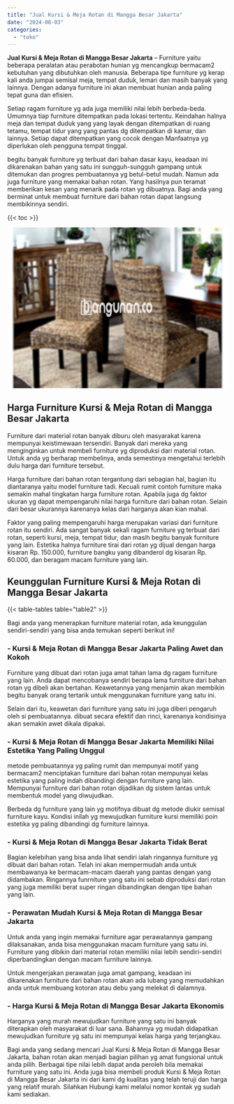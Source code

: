 ```yaml
---
title: "Jual Kursi & Meja Rotan di Mangga Besar Jakarta"
date: "2024-08-03"
categories: 
  - "toko"
---
```


**Jual Kursi & Meja Rotan di Mangga Besar Jakarta** – Furniture yaitu beberapa peralatan atau perabotan hunian yg mencangkup bermacam2 kebutuhan yang dibutuhkan oleh manusia. Beberapa tipe furniture yg kerap kali anda jumpai semisal meja, tempat duduk, lemari dan masih banyak yang lainnya. Dengan adanya furniture ini akan membuat hunian anda paling tepat guna dan efisien.

Setiap ragam furniture yg ada juga memiliki nilai lebih berbeda-beda. Umumnya tiap furniture ditempatkan pada lokasi tertentu. Keindahan halnya meja dan tempat duduk yang yang layak dengan ditempatkan di ruang tetamu, tempat tidur yang yang pantas dg ditempatkan di kamar, dan lainnya. Setiap dapat ditempatkan yang cocok dengan Manfaatnya yg diperlukan oleh pengguna tempat tinggal.

begitu banyak furniture yg terbuat dari bahan dasar kayu, keadaan ini dikarenakan bahan yang satu ini sungguh-sungguh gampang untuk ditemukan dan progres pembuatannya yg betul-betul mudah. Namun ada juga furniture yang memakai bahan rotan. Yang hasilnya pun teramat memberikan kesan yang menarik pada rotan yg dibuatnya. Bagi anda yang berminat untuk membuat furniture dari bahan rotan dapat langsung membikinnya sendiri.

{{< toc >}}

![Jual Kursi & Meja Rotan di Mangga Besar Jakarta](/images/kursi-meja-rotan-murah01.png)

## Harga Furniture Kursi & Meja Rotan di Mangga Besar Jakarta

Furniture dari material rotan banyak diburu oleh masyarakat karena mempunyai keistimewaan tersendiri. Banyak dari mereka yang menginginkan untuk membeli furniture yg diproduksi dari material rotan. Untuk anda yg berharap membelinya, anda semestinya mengetahui terlebih dulu harga dari furniture tersebut.

Harga furniture dari bahan rotan tergantung dari sebagian hal, bagian itu diantaranya yaitu model furniture tadi. Kecuali rumit contoh furniture maka semakin mahal tingkatan harga furniture rotan. Apabila juga dg faktor ukuran yg dapat mempengaruhi nilai harga furniture dari bahan rotan. Selain dari besar ukurannya karenanya kelas dari harganya akan kian mahal.

Faktor yang paling mempengaruhi harga merupakan variasi dari furniture rotan itu sendiri. Ada sangat banyak sekali ragam furniture yg terbuat dari rotan, seperti kursi, meja, tempat tidur, dan masih begitu banyak furniture yang lain. Estetika halnya furniture tirai dari rotan yg dijual dengan harga kisaran Rp. 150.000, furniture bangku yang dibanderol dg kisaran Rp. 60.000, dan beragam macam furniture yang lain.

## Keunggulan Furniture Kursi & Meja Rotan di Mangga Besar Jakarta

{{< table-tables table="table2" >}}

Bagi anda yang menerapkan furniture material rotan, ada keunggulan sendiri-sendiri yang bisa anda temukan seperti berikut ini!

### \- Kursi & Meja Rotan di Mangga Besar Jakarta Paling Awet dan Kokoh

Furniture yang dibuat dari rotan juga amat tahan lama dg ragam furniture yang lain. Anda dapat mencobanya sendiri berapa lama furniture dari bahan rotan yg dibeli akan bertahan. Keawetannya yang menjamin akan membikin begitu banyak orang tertarik untuk menggunakan furniture yang satu ini.

Selain dari itu, keawetan dari furniture yang satu ini juga diberi pengaruh oleh si pembuatannya. dibuat secara efektif dan rinci, karenanya kondisinya akan semakin awet dikala dipakai.

### \- Kursi & Meja Rotan di Mangga Besar Jakarta Memiliki Nilai Estetika Yang Paling Unggul

metode pembuatannya yg paling rumit dan mempunyai motif yang bermacam2 menciptakan furniture dari bahan rotan mempunyai kelas estetika yang paling indah dibandingi dengan furniture yang lain. Mempunyai furniture dari bahan rotan dijadikan dg sistem lantas untuk membentuk model yang diwujudkan.

Berbeda dg furniture yang lain yg motifnya dibuat dg metode diukir semisal furniture kayu. Kondisi inilah yg mewujudkan furniture kursi memiliki poin estetika yg paling dibandingi dg furniture lainnya.

### \- Kursi & Meja Rotan di Mangga Besar Jakarta Tidak Berat

Bagian kelebihan yang bisa anda lihat sendiri ialah ringannya furniture yg dibuat dari bahan rotan. Telah ini akan mempermudah anda untuk membawanya ke bermacam-macam daerah yang pantas dengan yang didambakan. Ringannya funrniture yang satu ini sebab diproduksi dari rotan yang juga memiliki berat super ringan dibandingkan dengan tipe bahan yang lain.

### \- Perawatan Mudah Kursi & Meja Rotan di Mangga Besar Jakarta

Untuk anda yang ingin memakai furniture agar perawatannya gampang dilaksanakan, anda bisa menggunakan macam furniture yang satu ini. Furniture yang dibikin dari material rotan memiliki nilai lebih sendiri-sendiri diperbandingkan dengan macam furniture lainnya.

Untuk mengerjakan perawatan juga amat gampang, keadaan ini dikarenakan furniture dari bahan rotan akan ada lubang yang memudahkan anda untuk membuang kotoran atau debu yang melekat di dalamnya.

### \- Harga Kursi & Meja Rotan di Mangga Besar Jakarta Ekonomis

Harganya yang murah mewujudkan furniture yang satu ini banyak diterapkan oleh masyarakat di luar sana. Bahannya yg mudah didapatkan mewujudkan furniture yg satu ini mempunyai kelas harga yang terjangkau.

Bagi anda yang sedang mencari Jual Kursi & Meja Rotan di Mangga Besar Jakarta, bahan rotan akan menjadi bagian pilihan yg amat fungsional untuk anda pilih. Berbagai tipe nilai lebih dapat anda peroleh bila memakai furniture yang satu ini. Anda juga bisa membeli produk Kursi & Meja Rotan di Mangga Besar Jakarta ini dari kami dg kualitas yang telah teruji dan harga yang relatif murah. Silahkan Hubungi kami melalui nomor kontak yg sudah kami sediakan.
